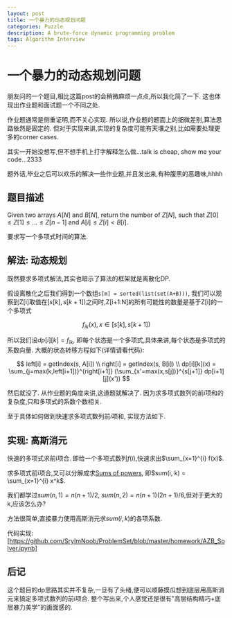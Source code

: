 ```yaml
---
layout: post
title: 一个暴力的动态规划问题
categories: Puzzle
description: A brute-force dynamic programming problem
tags: Algorithm Interview
---
```


# 一个暴力的动态规划问题

朋友问的一个题目,相比这篇post的会稍微麻烦一点点,所以我化简了一下. 这也体现出作业题和面试题一个不同之处.

作业题通常是侧重证明,而不关心实现. 所以说,作业题的题面上的细微差别,算法思路依然是固定的. 但对于实现来讲,实现的复杂度可能有天壤之别,比如需要处理更多的corner cases.

其实一开始没想写,但不想手机上打字解释怎么做...talk is cheap, show me your code...2333

题外话,毕业之后可以欢乐的解决一些作业题,并且发出来,有种腹黑的恶趣味,hhhh

## 题目描述

Given two arrays $A[N]$ and $B[N]$, return the number of $Z[N]$, such that $Z[0] \le Z[1] \le \dots \le Z[n-1]$ and $A[i] \le Z[i] < B[i]$.

要求写一个多项式时间的算法.

## 解法: 动态规划

既然要求多项式解法,其实也暗示了算法的框架就是离散化DP.

假设离散化之后我们得到一个数组`s[m] = sorted(list(set(A+B)))`, 我们可以观察到Z[i]取值在$[s[k],s[k+1])$之间时,Z[i+1:N]的所有可能性的数量是基于Z[i]的一个多项式

$$
f_{ik}(x), x \in [s[k], s[k+1])
$$

所以我们设$dp[i][k] = f_{ik}$, 即每个状态是一个多项式,具体来讲,每个状态是多项式的系数向量. 大概的状态转移方程如下(详情请看代码):

$$
left[i] = getIndex(s, A[i]) \\
right[i] = getIndex(s, B[i]) \\
dp[i][k](x) = \sum_{j=max(k,left[i+1])}^{right[i+1]} (\sum_{x'=max(x,s[j])}^{s[j+1]} dp[i+1][j](x')) 
$$

然后就没了. 从作业题的角度来讲,这道题就解决了. 因为求多项式数列的前$i$项和的复杂度,只和多项式的系数个数相关. 

至于具体如何做到快速求多项式数列前$i$项和, 实现方法如下.

## 实现: 高斯消元

快速的多项式求前i项合. 即给一个多项式数列$f(i)$,快速求出$\sum_{x=1}^{i} f(x)$.

求多项式前i项合,又可以分解成求[Sums of powers], 即$sum(i, k) = \sum_{x=1}^{i} x^k$.

我们都学过$sum(n, 1) = n(n + 1)/2$, $sum(n, 2) = n(n + 1)(2n+1)/6$,但对于更大的k,应该怎么办?

方法很简单,直接暴力使用高斯消元求$sum(i,k)$的各项系数.

代码实现: [https://github.com/SryImNoob/ProblemSet/blob/master/homework/AZB_Solver.ipynb]

## 后记

这个题目的dp思路其实并不复杂,一旦有了头绪,便可以顺藤摸瓜想到底层用高斯消元来搞定多项式数列的前i项合. 整个写出来,个人感觉还是很有"高层结构精巧+底层暴力美学"的画面感的.

[Sums of powers]: https://en.wikipedia.org/wiki/Sums_of_powers

[https://github.com/SryImNoob/ProblemSet/blob/master/homework/AZB_Solver.ipynb]: https://github.com/SryImNoob/ProblemSet/blob/master/homework/AZB_Solver.ipynb
